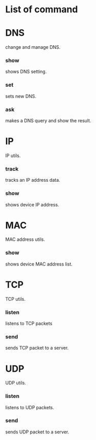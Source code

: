 # List of command

# DNS
change and manage DNS.

### show
shows DNS setting.

### set
sets new DNS.

### ask
makes a DNS query and show the result.

# IP
IP utils.

### track
tracks an IP address data.

### show
shows device IP address.

# MAC
MAC address utils.

### show
shows device MAC address list.

# TCP
TCP utils.

### listen
listens to TCP packets

### send
sends TCP packet to a server.

# UDP
UDP utils.

### listen
listens to UDP packets.

### send
sends UDP packet to a server.
